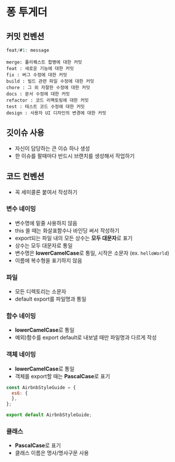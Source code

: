 # 퐁 투게더

## 커밋 컨벤션

```jsx
feat/#1: message
```

```
merge: 풀리퀘스트 합병에 대한 커밋
feat : 새로운 기능에 대한 커밋
fix : 버그 수정에 대한 커밋
build : 빌드 관련 파일 수정에 대한 커밋
chore : 그 외 자잘한 수정에 대한 커밋
docs : 문서 수정에 대한 커밋
refactor : 코드 리팩토링에 대한 커밋
test : 테스트 코드 수정에 대한 커밋
design : 사용자 UI 디자인의 변경에 대한 커밋
```

## 깃이슈 사용

- 자신이 담당하는 큰 이슈 하나 생성
- 한 이슈를 팔때마다 반드시 브랜치를 생성해서 작업하기

## 코드 컨벤션

- 꼭 세미콜론 붙여서 작성하기

### 변수 네이밍

- 변수명에 밑줄 사용하지 않음
- this 쓸 때는 화살표함수나 바인딩 써서 작성하기
- export되는 파일 내의 모든 상수는 **모두 대문자**로 표기
- 상수는 모두 대문자로 통일
- 변수명은 **lowerCamelCase**로 통일, 시작은 소문자 (ex. `helloWorld`)
- 이름에 복수형을 표기하지 않음

### 파일

- 모든 디렉토리는 소문자
- default export를 파일명과 통일

### 함수 네이밍

- **lowerCamelCase**로 통일
- 예외)함수를 export default로 내보낼 때만 파일명과 다르게 작성

### 객체 네이밍

- **lowerCamelCase**로 통일
- 객체를 export할 때는 **PascalCase**로 표기

```jsx
const AirbnbStyleGuide = {
  es6: {
  },
};

export default AirbnbStyleGuide;
```

### 클래스

- **PascalCase**로 표기
- 클래스 이름은 명사/명사구문 사용
